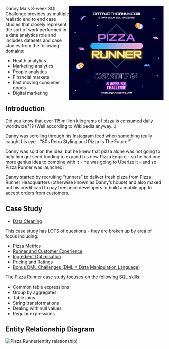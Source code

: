 <a href="https://8weeksqlchallenge.com/case-study-2/"> <img align="right" width="300" height="300" src="https://github.com/ChrisF03/Danny-Ma-SQL-Case-Studies-/blob/main/Solutions/Case%20Study%20%232%20-%20Pizza%20Runner/2.png"></a>

Danny Ma's 8-week SQL Challenge provides us multiple realistic end to end case studies that closely represent the sort of work performed in a data analytics role and includes datasets and case studies from the following domains:

* Health analytics
* Marketing analytics
* People analytics
* Financial markets
* Fast moving consumer goods
* Digital marketing

## Introduction
Did you know that over 115 million kilograms of pizza is consumed daily worldwide??? (Well according to Wikipedia anyway…)

Danny was scrolling through his Instagram feed when something really caught his eye - “80s Retro Styling and Pizza Is The Future!”

Danny was sold on the idea, but he knew that pizza alone was not going to help him get seed funding to expand his new Pizza Empire - so he had one more genius idea to combine with it - he was going to Uberize it - and so Pizza Runner was launched!

Danny started by recruiting “runners” to deliver fresh pizza from Pizza Runner Headquarters (otherwise known as Danny’s house) and also maxed out his credit card to pay freelance developers to build a mobile app to accept orders from customers.

## Case Study
- [Data Cleaning](https://github.com/ChrisF03/Danny-Ma-SQL-Case-Studies-/blob/main/Solutions/Case%20Study%20%232%20-%20Pizza%20Runner/solutions/data_cleaning.md)

This case study has LOTS of questions - they are broken up by area of focus including:

- [Pizza Metrics](https://github.com/ChrisF03/Danny-Ma-SQL-Case-Studies-/blob/main/Solutions/Case%20Study%20%232%20-%20Pizza%20Runner/solutions/(A)Pizza_Metrics.md)
- [Runner and Customer Experience](https://github.com/ChrisF03/Danny-Ma-SQL-Case-Studies-/blob/main/Solutions/Case%20Study%20%232%20-%20Pizza%20Runner/solutions/(B)Runner_and_Customer_Experience.md)
- [Ingredient Optimisation](https://github.com/ChrisF03/Danny-Ma-SQL-Case-Studies-/blob/main/Solutions/Case%20Study%20%232%20-%20Pizza%20Runner/solutions/(C)Ingredient_Optimisation.md)
- [Pricing and Ratings](https://github.com/ChrisF03/Danny-Ma-SQL-Case-Studies-/blob/main/Solutions/Case%20Study%20%232%20-%20Pizza%20Runner/solutions/(D)Pricing_and_Ratings.md)
- [Bonus DML Challenges (DML = Data Manipulation Language)](https://github.com/ChrisF03/Danny-Ma-SQL-Case-Studies-/blob/main/Solutions/Case%20Study%20%232%20-%20Pizza%20Runner/solutions/(E)Bonus.md)

The Pizza Runner case study focuses on the following SQL skills:

- Common table expressions
- Group by aggregates
- Table joins
- String transformations
- Dealing with null values
- Regular expressions

## Entity Relationship Diagram
![Pizza Runner(entity relationship)](https://github.com/ChrisF03/Danny-Ma-SQL-Case-Studies-/assets/103148784/8df3ccec-7e96-4e61-92cf-28882d1ef0e6)
